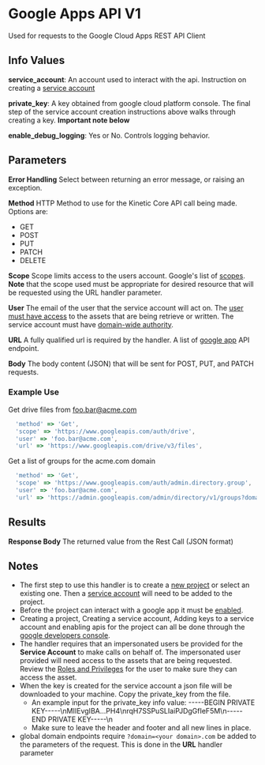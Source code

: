 # Google Apps API V1
Used for requests to the Google Cloud Apps REST API Client

## Info Values
**service_account**: An account used to interact with the api.  Instruction on creating a [service account](https://developers.google.com/identity/protocols/oauth2/service-account#creatinganaccount)

**private_key**: A key obtained from google cloud platform console. The final step of the service account creation instructions above walks through creating a key. **Important note below**

**enable_debug_logging**: Yes or No. Controls logging behavior. 

## Parameters
**Error Handling**
  Select between returning an error message, or raising an exception.

**Method**
  HTTP Method to use for the Kinetic Core API call being made.
  Options are:
  - GET
  - POST
  - PUT
  - PATCH
  - DELETE

**Scope**
  Scope limits access to the users account.  Google's list of [scopes](https://developers.google.com/identity/protocols/oauth2/scopes). **Note** that the scope used must be appropriate for desired resource that will be requested using the URL handler parameter.

**User**
  The email of the user that the service account will act on.  The [user must have access](https://support.google.com/a/answer/7519580?hl=en) to the assets that are being retrieve or written.  The service account must have [domain-wide authority](https://developers.google.com/identity/protocols/oauth2/service-account#delegatingauthority).

**URL**
    A fully qualified url is required by the handler.  A list of [google app](https://developers.google.com/apis-explorer) API endpoint. 

**Body**
  The body content (JSON) that will be sent for POST, PUT, and PATCH requests.

### Example Use
  Get drive files from foo.bar@acme.com
  ``` javascript
    'method' => 'Get',
    'scope' => 'https://www.googleapis.com/auth/drive',
    'user' => 'foo.bar@acme.com',
    'url' => 'https://www.googleapis.com/drive/v3/files',
  ```

  Get a list of groups for the acme.com domain
  ``` javascript
    'method' => 'Get',
    'scope' => 'https://www.googleapis.com/auth/admin.directory.group',
    'user' => 'foo.bar@acme.com',
    'url' => 'https://admin.googleapis.com/admin/directory/v1/groups?domain=acme.com',
  ```

## Results
**Response Body**
  The returned value from the Rest Call (JSON format)

## Notes
* The first step to use this handler is to create a [new project](https://support.google.com/googleapi/answer/6251787?hl=en) or select an existing one.  Then a [service account](https://developers.google.com/admin-sdk/directory/v1/guides/delegation#create_the_service_account_and_credentials) will need to be added to the project.
* Before the project can interact with a google app it must be [enabled](https://support.google.com/googleapi/answer/6158841?hl=en).
* Creating a project, Creating a service account, Adding keys to a service account and enabling apis for the project can all be done through the [google developers console](https://analytify.io/google-developers-console/#:~:text=Google%20Developers%20Console%20is%20a,Developers%20Console%20with%20your%20Gmail.).
* The handler requires that an impersonated users be provided for the **Service Account** to make calls on behalf of.  The impersonated user provided will need access to the assets that are being requested.  Review the [Roles and Privileges](https://support.google.com/a/answer/7519580?hl=en) for the user to make sure they can access the asset.
* When the key is created for the service account a json file will be downloaded to your machine.  Copy the private_key from the file. 
  * An example input for the private_key info value: -----BEGIN PRIVATE KEY-----\nMIIEvgIBA...PH4\nrqH7SSPuSLIaiPJDgGfIeF5M\n-----END PRIVATE KEY-----\n
  * Make sure to leave the header and footer and all new lines in place.
* global domain endpoints require `?domain=<your domain>.com` be added to the parameters of the request.  This is done in the **URL** handler parameter
